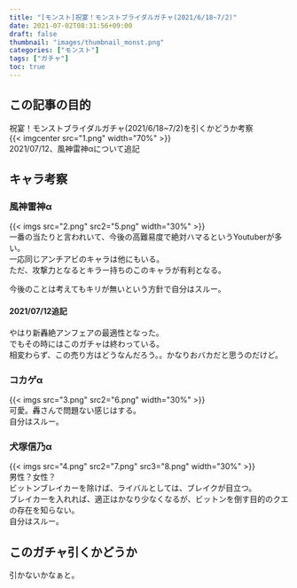 ```yaml
---
title: "[モンスト]祝宴！モンストブライダルガチャ(2021/6/18~7/2)"
date: 2021-07-02T08:31:56+09:00
draft: false
thumbnail: "images/thumbnail_monst.png"
categories: ["モンスト"]
tags: ["ガチャ"]
toc: true
---
```


## この記事の目的
祝宴！モンストブライダルガチャ(2021/6/18~7/2)を引くかどうか考察  
{{< imgcenter src="1.png" width="70%" >}}  
2021/07/12、風神雷神αについて追記  

  

## キャラ考察
### 風神雷神α
{{< imgs src="2.png" src2="5.png" width="30%" >}}  
一番の当たりと言われいて、今後の高難易度で絶対ハマるというYoutuberが多い。  
一応同じアンチアビのキャラは他にもいる。  
ただ、攻撃力となるとキラー持ちのこのキャラが有利となる。  
  
今後のことは考えてもキリが無いという方針で自分はスルー。  
#### 2021/07/12追記  
やはり新轟絶アンフェアの最適性となった。  
でもその時にはこのガチャは終わっている。  
相変わらず、この売り方はどうなんだろう。。かなりおバカだと思うのだけど。  
  

### コカゲα
{{< imgs src="3.png" src2="6.png" width="30%" >}}  
可愛。轟さんで問題ない感じはする。  
自分はスルー。  
  

### 犬塚信乃α
{{< imgs src="4.png" src2="7.png" src3="8.png" width="30%" >}}  
男性？女性？  
ビットンブレイカーを除けば、ライバルとしては、ブレイクが目立つ。  
ブレイカーを入れれば、適正はかなり少なくなるが、ビットンを倒す目的のクエの存在を知らない。  
自分はスルー。  
  

## このガチャ引くかどうか
引かないかなぁと。  
  
